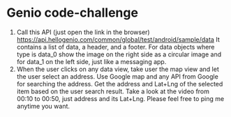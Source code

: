 #  Genio code-challenge

1. Call this API (just open the link in the browser)
https://api.hellogenio.com/common/global/test/android/sample/data
It contains a list of data, a header, and a footer.
For data objects where type is data_0 show the image on the right side as a circular image and for data_1 on the left side, just like a messaging app.
2. When the user clicks on any data view, take user the map view and let the user select an address. Use Google map and any API from Google for searching the address. Get the address and Lat+Lng of the selected item based on the user search result.
Take a look at the video from 00:10 to 00:50, just address and its Lat+Lng.
Please feel free to ping me anytime you want.
